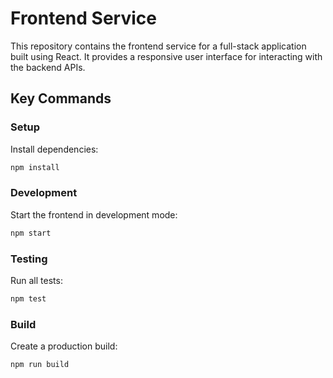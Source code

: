# Frontend Service

This repository contains the frontend service for a full-stack application built using React. It provides a responsive user interface for interacting with the backend APIs.

## Key Commands

### Setup

Install dependencies:
```bash
npm install
```

### Development

Start the frontend in development mode:
```bash
npm start
```

### Testing

Run all tests:
```bash
npm test
```

### Build

Create a production build:
```bash
npm run build
```
